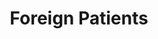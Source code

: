 ---
templateKey: foreign-patients
language: en
title: Foreign Patients
redirects: >
    /pacientes-del-exterior/
published: true

# Contact Form
form:
  title: Consult Us Right Now!
  img: /img/parallax-form-professionals.jpg

hero:
  display: true
  type: default
  image: /img/hero-foreign-patients.jpg
  parallax: false
  title: >
    <span class="bebas" style="font-family:Bebas Neue Bold;color:white;font-weight:lighter">FOREIGN PATIENTS</span>
  indicator: false
  halfSize: true

#4 Slogan Section
slogan:
  link:
    display: false
    to: ''
    text: ''
  img: /img/slogan-teeth.jpg
  title: >
    Do You Already Have a Dental Quote?
  description: >
    Send it to us via e-mail to homologate it and submit it for your consideration. 
    We will surely surprise you!


procedures:
  display: true
  title: ¡One Specialty for each treatment!
  procedures:
    - title: dental implants
      to: /en/the-clinic/dental-implants/
      img: /img/procedures-implants.png
    - title: Prosthodontics
      to: /en/specialties/prosthodontics/
      img: /img/procedures-prosthesis.jpg
    - title: Aesthetic Dentistry
      to: /especialidades/aesthetic-dentistry/
      img: /img/procedures-aesthetic-dentistry.png
---